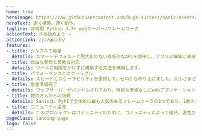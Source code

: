 ```yaml
---
home: true
heroImage: https://raw.githubusercontent.com/huge-success/sanic-assets/master/png/sanic-framework-logo-400x97.png
heroText: 速く構築。速く動作。
tagline: 非同期 Python 3.7+ webサーバー/フレームワーク
actionText: さあ始めよう →
actionLink: /ja/guide/
features:
- title: シンプルで軽量
  details: スマートデフォルトと肥大化のない直感的なAPIを使用し、アプリの構築に直接取り掛かることができます。
- title: 自由な発想と柔軟な対応
  details: ツールに制限をかけずに構築する方法を構築します。
- title: パフォーマンスとスケーラブル
  details: スピードとスケーラビリティを重視して、ゼロから作り上げました。大小さまざまなWebアプリケーションを動かすことができます。
- title: 生産準備完了
  details: ウェブサーバーがバンドルされており、特別な準備なしにwebアプリケーションを起動することができます。
- title: 数百万人からの信頼
  details: Sanicは、PyPIで全体的に最も人気のあるフレームワークの1つであり、1番の非同期対応フレームワークです。
- title: コミュニティ主導
  details: このプロジェクトはコミュニティのために、コミュニティによって維持、運営されています。
pageClass: landing-page
logo: false
---
```

